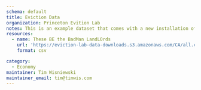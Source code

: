 ```yaml
---
schema: default
title: Eviction Data 
organization: Princeton Evition Lab
notes: This is an example dataset that comes with a new installation of JKAN
resources:
  - name: These BE the BadMan LandLOrds 
    url: 'https://eviction-lab-data-downloads.s3.amazonaws.com/CA/all.csv'
    format: csv

category:
  - Economy
maintainer: Tim Wisniewski
maintainer_email: tim@timwis.com
---
```

